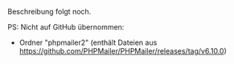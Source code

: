 Beschreibung folgt noch. 

PS: Nicht auf GitHub übernommen: 
* Ordner "phpmailer2" (enthält Dateien aus https://github.com/PHPMailer/PHPMailer/releases/tag/v6.10.0) 

